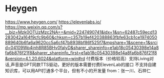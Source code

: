 # Heygen
https://www.heygen.com/
https://elevenlabs.io/
https://mp.weixin.qq.com/s?__biz=Mzk0OTUzMzc2NA==&mid=2247490741&idx=1&sn=62487c59ecd13283042a164f9cfc9b60&chksm=c357b19ef420388863fbfe63cb1ce1974050889640b6fa6a9620cc5a6cf47b8938bf86f525f7&mpshare=1&scene=1&srcid=04109Wp4jnh8R85BHv0falyD&sharer_shareinfo=e1ab18c05430398e14a8fa6b876f21f8&sharer_shareinfo_first=e1ab18c05430398e14a8fa6b876f21f8&version=4.1.20.6024&platform=win#rd
付费版本（价格较高）支持Living对话,声音是GPT同款TTS驱动，更好的版本需要付费ElevenLab的接口
不支持自建知识库，可以用API打通多个平台，但有不小的开发量
from：张一川、石祥仁
